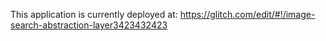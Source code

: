 This application is currently deployed at: https://glitch.com/edit/#!/image-search-abstraction-layer3423432423